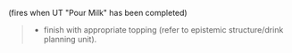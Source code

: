 (fires when UT "Pour Milk" has been completed)
> - finish with appropriate topping (refer to epistemic structure/drink planning unit).
